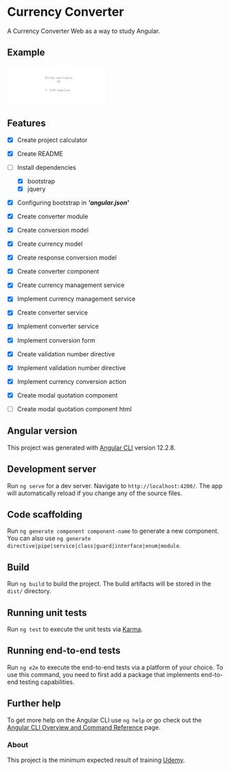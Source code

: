# Currency Converter

A Currency Converter Web as a way to study Angular.

## Example
![](demo/underconstruction.gif)

## Features

- [x] Create project calculator
- [x] Create README
- [ ] Install dependencies
    - [x] bootstrap
    - [x] jquery
- [x] Configuring bootstrap in ***'angular.json'***
- [x] Create converter module
- [x] Create conversion model
- [x] Create currency model
- [x] Create response conversion model
- [x] Create converter component
- [x] Create currency management service
- [x] Implement currency management service
- [x] Create converter service
- [x] Implement converter service
- [x] Implement conversion form
- [x] Create validation number directive
- [x] Implement validation number directive
- [x] Implement currency conversion action
- [x] Create modal quotation component
- [ ] Create modal quotation component html
    

## Angular version

This project was generated with [Angular CLI](https://github.com/angular/angular-cli) version 12.2.8.

## Development server

Run `ng serve` for a dev server. Navigate to `http://localhost:4200/`. The app will automatically reload if you change any of the source files.

## Code scaffolding

Run `ng generate component component-name` to generate a new component. You can also use `ng generate directive|pipe|service|class|guard|interface|enum|module`.

## Build

Run `ng build` to build the project. The build artifacts will be stored in the `dist/` directory.

## Running unit tests

Run `ng test` to execute the unit tests via [Karma](https://karma-runner.github.io).

## Running end-to-end tests

Run `ng e2e` to execute the end-to-end tests via a platform of your choice. To use this command, you need to first add a package that implements end-to-end testing capabilities.

## Further help

To get more help on the Angular CLI use `ng help` or go check out the [Angular CLI Overview and Command Reference](https://angular.io/cli) page.

### About

This project is the minimum expected result of training [Udemy](https://www.udemy.com/course/formacao-angular-inicio-criando-7-projetos/).
